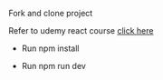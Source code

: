 Fork and clone project

Refer to udemy react course <a href="https://www.udemy.com/course/react-js-and-redux-mastering-web-apps/">click here</a>

- Run npm install

- Run npm run dev